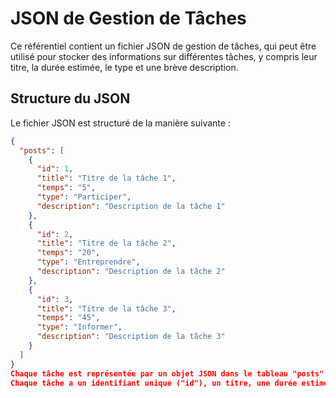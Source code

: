 # JSON de Gestion de Tâches

Ce référentiel contient un fichier JSON de gestion de tâches, qui peut être utilisé pour stocker des informations sur différentes tâches, y compris leur titre, la durée estimée, le type et une brève description.

## Structure du JSON

Le fichier JSON est structuré de la manière suivante :

```json
{
  "posts": [
    {
      "id": 1,
      "title": "Titre de la tâche 1",
      "temps": "5",
      "type": "Participer",
      "description": "Description de la tâche 1"
    },
    {
      "id": 2,
      "title": "Titre de la tâche 2",
      "temps": "20",
      "type": "Entreprendre",
      "description": "Description de la tâche 2"
    },
    {
      "id": 3,
      "title": "Titre de la tâche 3",
      "temps": "45",
      "type": "Informer",
      "description": "Description de la tâche 3"
    }
  ]
}
Chaque tâche est représentée par un objet JSON dans le tableau "posts".
Chaque tâche a un identifiant unique ("id"), un titre, une durée estimée en minutes ("temps"), un type de tâche ("type") et une description.

